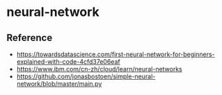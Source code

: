 # neural-network

## Reference

- <https://towardsdatascience.com/first-neural-network-for-beginners-explained-with-code-4cfd37e06eaf>
- <https://www.ibm.com/cn-zh/cloud/learn/neural-networks>
- <https://github.com/jonasbostoen/simple-neural-network/blob/master/main.py>
